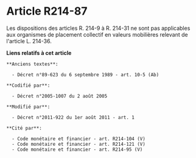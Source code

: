 # Article R214-87

Les dispositions des articles R. 214-9 à R. 214-31 ne sont pas applicables aux organismes de placement collectif en valeurs
mobilières relevant de l'article L. 214-36.

**Liens relatifs à cet article**

	**Anciens textes**:

	  - Décret n°89-623 du 6 septembre 1989 - art. 10-5 (Ab)

	**Codifié par**:

	  - Décret n°2005-1007 du 2 août 2005

	**Modifié par**:

	  - Décret n°2011-922 du 1er août 2011 - art. 1

	**Cité par**:

	  - Code monétaire et financier - art. R214-104 (V)
	  - Code monétaire et financier - art. R214-121 (V)
	  - Code monétaire et financier - art. R214-95 (V)
